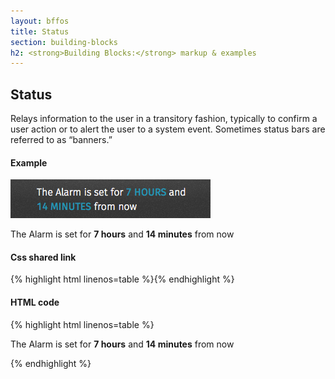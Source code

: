 ```yaml
---
layout: bffos
title: Status
section: building-blocks
h2: <strong>Building Blocks:</strong> markup & examples
---
```


## Status

Relays information to the user in a transitory fashion, typically to confirm a user action or to alert the user to a system event. Sometimes status bars are referred to as “banners.”

<div>
  <h4>Example</h4>
  <section class="example">
    <img src="../images/BB/status.png" alt="Status (Image replacing code)"/>
    <article class="status frame">
      <section role="status">
        <p>The Alarm is set for <strong>7 hours</strong> and <strong>14 minutes</strong> from now</p>
      </section>
    </article>
  </section>

  <h4>Css shared link</h4>
  {% highlight html linenos=table %}<link rel="stylesheet" type="text/css" href="shared/style/status.css">{% endhighlight %}

  <h4>HTML code</h4>
  {% highlight html linenos=table %}<section role="status">
  <p>The Alarm is set for <strong>7 hours</strong> and <strong>14 minutes</strong> from now</p>
</section>{% endhighlight %}
</div>